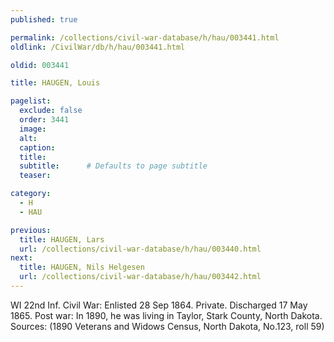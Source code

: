 ```yaml
---
published: true

permalink: /collections/civil-war-database/h/hau/003441.html
oldlink: /CivilWar/db/h/hau/003441.html

oldid: 003441

title: HAUGEN, Louis

pagelist:
  exclude: false
  order: 3441
  image: 
  alt:
  caption:
  title:
  subtitle:      # Defaults to page subtitle
  teaser:

category: 
  - H 
  - HAU

previous:
  title: HAUGEN, Lars
  url: /collections/civil-war-database/h/hau/003440.html  
next:
  title: HAUGEN, Nils Helgesen
  url: /collections/civil-war-database/h/hau/003442.html   
---
```

WI 22nd Inf. Civil War: Enlisted 28 Sep 1864. Private. Discharged 17 May 1865. Post war: In 1890, he was living in Taylor, Stark County, North Dakota. Sources: (1890 Veterans and Widows Census, North Dakota, No.123, roll 59)